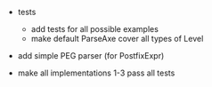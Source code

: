 * tests
    * add tests for all possible examples
    * make default ParseAxe cover all types of Level
* add simple PEG parser (for PostfixExpr)

* make all implementations 1-3 pass all tests
